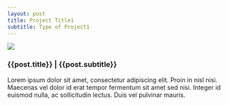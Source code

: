 ```yaml
---
layout: post
title: Project Title1
subtitle: Type of Project1
---
```


<img class="postimg" src="http://fpoimg.com/1200x900">

<h3 class="postheaders">{{post.title}} | {{post.subtitle}}</h3>

<p>Lorem ipsum dolor sit amet, consectetur adipiscing elit. Proin in nisl nisi. Maecenas vel dolor id erat tempor fermentum sit amet sed nisi. Integer id euismod nulla, ac sollicitudin lectus. Duis vel pulvinar mauris.
</p>